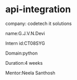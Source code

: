 # api-integration
company: codetech it solutions

name:G.J.V.N.Devi


Intern id:CT08SYG


Domain:python


Duration:4 weeks


Mentor:Neela Santhosh
